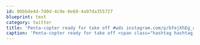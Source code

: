```yaml
---
id: 00bbde4d-7d0d-4c9e-8e60-4a97da355727
blueprint: text
category: twitter
title: 'Penta-copter ready for take off #wds instagram.com/p/bfejXhEg_c/'
caption: 'Penta-copter ready for take off <span class="hashtag hashtag_local">#<a href="http://tweettemp.darylchymko.ca/?tag=wds">wds</a> <a href="http://instagram.com/p/bfejXhEg_c/" title="http://instagram.com/p/bfejXhEg_c/" class="link link_untco">instagram.com/p/bfejXhEg_c/</a>'
---
```

